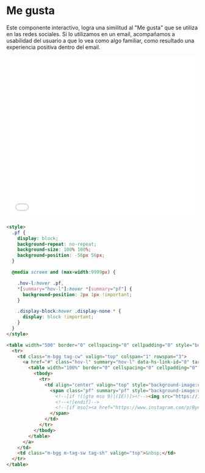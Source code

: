 # Me gusta

Este componente interactivo, logra una similitud al "Me gusta" que se utiliza en las redes sociales. Si lo utilizamos en un email, acompañamos a usabilidad del usuario a que lo vea como algo familiar, como resultado una experiencia positiva dentro del email.

<iframe height="427" style="width: 100%;" scrolling="no" title="Like" src="//codepen.io/IgnacioRodrigues/embed/ymvZPr/?height=427&theme-id=0&default-tab=result" frameborder="no" allowtransparency="true" allowfullscreen="true">
  See the Pen <a href='https://codepen.io/IgnacioRodrigues/pen/ymvZPr/'>Like</a> by Ignacio Rodrigues
  (<a href='https://codepen.io/IgnacioRodrigues'>@IgnacioRodrigues</a>) on <a href='https://codepen.io'>CodePen</a>.
</iframe>

```html
<style>
  .pf {
    display: block;
    background-repeat: no-repeat;
    background-size: 100% 100%;
    background-position: -56px 56px;
  }

  @media screen and (max-width:9999px) {

    .hov-l:hover .pf,
    *[summary="hov-l"]:hover *[summary="pf"] {
      background-position: 2px 1px !important;
    }

    .display-block:hover .display-none * {
      display: block !important;
    }
  }
</style>
```

```html
<table width="500" border="0" cellspacing="0" cellpadding="0" style="border:0">
  <tr>
    <td class="m-bgg tag-cw" valign="top" colspan="1" rowspan="3">
      <a href="#" class="hov-l" summary="hov-l" data-hs-link-id="0" target="_blank">
        <table width="100%" border="0" cellspacing="0" cellpadding="0" style="border:0">
          <tbody>
            <tr>
              <td align="center" valign="top" style="background-image:url(https://imgur.com/4ufxoN1.png);background-size:auto 100%;background-position:center center;background-repeat: no-repeat">
                <span class="pf" summary="pf" style="background-image:url(https://imgur.com/0BINXiw.png);">
                  <!--[if !((gte mso 9)|(IE))]><!--><img src="https://i.imgur.com/koZkyNL.png" width="312" style="width:100%;max-width:100%;display:block;" alt="DopplerGram">
                  <!--<![endif]-->
                  <!--[if mso]><a href="https://www.instagram.com/p/Bynj3wHF_bn/"><img src="https://imgur.com/4ufxoN1.png" width="312" style="display:block;" alt="DopplerGram"></a><!--<![endif]-->
                </span>
              </td>
            </tr>
          </tbody>
        </table>
      </a>
    </td>
    <td class="m-bgg m-tag-sw tag-sh" valign="top">&nbsp;</td>
  </tr>
</table>
```
